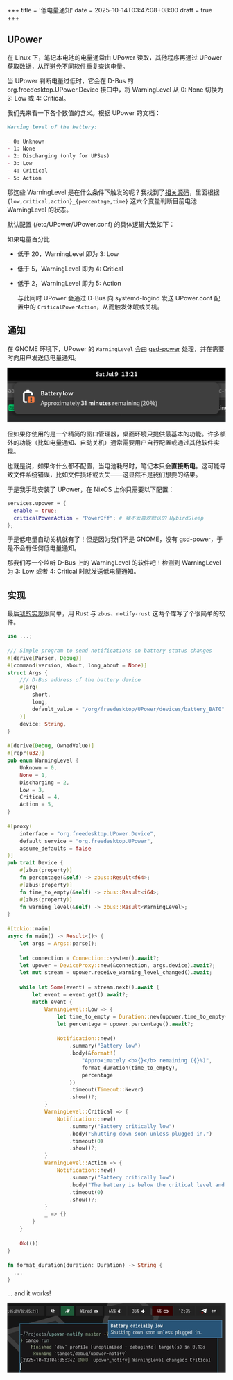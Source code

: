 +++
title = '低电量通知'
date = 2025-10-14T03:47:08+08:00
draft = true
+++

## UPower

在 Linux 下，笔记本电池的电量通常由 UPower 读取，其他程序再通过 UPower 获取数据，从而避免不同软件重复查询电量。

当 UPower 判断电量过低时，它会在 D-Bus 的 org.freedesktop.UPower.Device 接口中，将 WarningLevel 从 0: None 切换为 3: Low 或 4: Critical。

我们先来看一下各个数值的含义。根据 UPower 的文档：

```markdown
Warning level of the battery:

- 0: Unknown
- 1: None
- 2: Discharging (only for UPSes)
- 3: Low
- 4: Critical
- 5: Action
```

那这些 WarningLevel 是在什么条件下触发的呢？我找到了[相关源码](https://gitlab.freedesktop.org/upower/upower/-/blob/master/src/up-daemon.c#L765)，里面根据 `{low,critical,action}_{percentage,time}` 这六个变量判断目前电池 WarningLevel 的状态。

默认配置 (/etc/UPower/UPower.conf) 的具体逻辑大致如下：

如果电量百分比

- 低于 20，WarningLevel 即为 3: Low
- 低于 5，WarningLevel 即为 4: Critical
- 低于 2，WarningLevel 即为 5: Action

  与此同时 UPower 会通过 D-Bus 向 systemd-logind 发送 UPower.conf 配置中的 `CriticalPowerAction`，从而触发休眠或关机。

## 通知

在 GNOME 环境下，UPower 的 `WarningLevel` 会由 [gsd-power](https://gitlab.gnome.org/GNOME/gnome-settings-daemon/-/tree/main/plugins/power?ref_type=heads) 处理，并在需要时向用户发送低电量通知。

![图片来自 [Reddit](https://www.reddit.com/r/gnome/comments/vv7s38/low_battery_notification_cannot_be_dismissed/) u/benjaminnyc](./gsd-power.png)

但如果你使用的是一个精简的窗口管理器，桌面环境只提供最基本的功能。许多额外的功能（比如电量通知、自动关机）通常需要用户自行配置或通过其他软件实现。

也就是说，如果你什么都不配置，当电池耗尽时，笔记本只会**直接断电**。这可能导致文件系统错误，比如文件损坏或丢失——这显然不是我们想要的结果。

于是我手动安装了 UPower，在 NixOS 上你只需要以下配置：

```nix
services.upower = {
  enable = true;
  criticalPowerAction = "PowerOff"; # 我不太喜欢默认的 HybirdSleep
};
```

于是低电量自动关机就有了！但是因为我们不是 GNOME，没有 gsd-power，于是不会有任何低电量通知。

那我们写一个监听 D-Bus 上的 WarningLevel 的软件吧！检测到 WarningLevel 为 3: Low 或者 4: Critical 时就发送低电量通知。

## 实现

最后[我的实现](https://github.com/Guanran928/upower-notify)很简单，用 Rust 与 `zbus`、`notify-rust` 这两个库写了个很简单的软件。

```rust
use ...;

/// Simple program to send notifications on battery status changes
#[derive(Parser, Debug)]
#[command(version, about, long_about = None)]
struct Args {
    /// D-Bus address of the battery device
    #[arg(
        short,
        long,
        default_value = "/org/freedesktop/UPower/devices/battery_BAT0"
    )]
    device: String,
}

#[derive(Debug, OwnedValue)]
#[repr(u32)]
pub enum WarningLevel {
    Unknown = 0,
    None = 1,
    Discharging = 2,
    Low = 3,
    Critical = 4,
    Action = 5,
}

#[proxy(
    interface = "org.freedesktop.UPower.Device",
    default_service = "org.freedesktop.UPower",
    assume_defaults = false
)]
pub trait Device {
    #[zbus(property)]
    fn percentage(&self) -> zbus::Result<f64>;
    #[zbus(property)]
    fn time_to_empty(&self) -> zbus::Result<i64>;
    #[zbus(property)]
    fn warning_level(&self) -> zbus::Result<WarningLevel>;
}

#[tokio::main]
async fn main() -> Result<()> {
    let args = Args::parse();

    let connection = Connection::system().await?;
    let upower = DeviceProxy::new(&connection, args.device).await?;
    let mut stream = upower.receive_warning_level_changed().await;

    while let Some(event) = stream.next().await {
        let event = event.get().await?;
        match event {
            WarningLevel::Low => {
                let time_to_empty = Duration::new(upower.time_to_empty().await? as u64, 0);
                let percentage = upower.percentage().await?;

                Notification::new()
                    .summary("Battery low")
                    .body(&format!(
                        "Approximately <b>{}</b> remaining ({}%)",
                        format_duration(time_to_empty),
                        percentage
                    ))
                    .timeout(Timeout::Never)
                    .show()?;
            }
            WarningLevel::Critical => {
                Notification::new()
                    .summary("Battery critically low")
                    .body("Shutting down soon unless plugged in.")
                    .timeout(0)
                    .show()?;
            }
            WarningLevel::Action => {
                Notification::new()
                    .summary("Battery critically low")
                    .body("The battery is below the critical level and this computer is about to shutdown.")
                    .timeout(0)
                    .show()?;
            }
            _ => {}
        }
    }

    Ok(())
}

fn format_duration(duration: Duration) -> String {
  ...
}
```

... and it works!

![upower-notify](./upower-notify.jpg)

